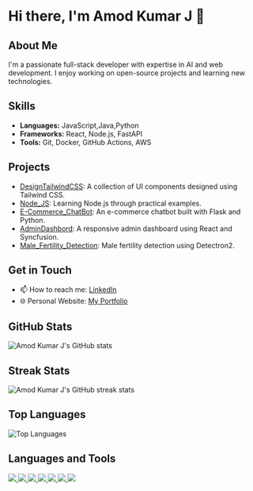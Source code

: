 # Hi there, I'm Amod Kumar J 👋

## About Me
I'm a passionate full-stack developer with expertise in AI and web development. I enjoy working on open-source projects and learning new technologies.

## Skills
- **Languages:** JavaScript,Java,Python
- **Frameworks:** React, Node.js, FastAPI
- **Tools:** Git, Docker, GitHub Actions, AWS

## Projects
- [DesignTailwindCSS](https://github.com/AmodKumarJ/DesignTailwindCSS): A collection of UI components designed using Tailwind CSS.
- [Node_JS](https://github.com/AmodKumarJ/Node_JS): Learning Node.js through practical examples.
- [E-Commerce_ChatBot](https://github.com/AmodKumarJ/E-Commerce_ChatBot): An e-commerce chatbot built with Flask and Python.
- [AdminDashbord](https://github.com/AmodKumarJ/AdminDashbord): A responsive admin dashboard using React and Syncfusion.
- [Male_Fertility_Detection](https://github.com/AmodKumarJ/Male_Fertility_Detection-Detectron2): Male fertility detection using Detectron2.

## Get in Touch
- 📫 How to reach me: [LinkedIn](www.linkedin.com/in/amod-kumar-j-34a716232)
- 🌐 Personal Website: [My Portfolio](https://amodkumarjportfolio.netlify.app/)

## GitHub Stats
![Amod Kumar J's GitHub stats](https://github-readme-stats.vercel.app/api?username=AmodKumarJ&show_icons=true&theme=dark)

## Streak Stats
![Amod Kumar J's GitHub streak stats](https://github-readme-streak-stats.herokuapp.com/?user=AmodKumarJ&theme=dark)

## Top Languages
![Top Languages](https://github-readme-stats.vercel.app/api/top-langs/?username=AmodKumarJ&layout=compact&theme=dark)

## Languages and Tools
<p align="left">
  <a href="https://www.python.org" target="_blank"> <img src="https://img.icons8.com/color/48/000000/python.png"/> </a>
  <a href="https://www.javascript.com" target="_blank"> <img src="https://img.icons8.com/color/48/000000/javascript.png"/> </a>
  <a href="https://www.php.net" target="_blank"> <img src="https://img.icons8.com/color/48/000000/php.png"/> </a>
  <a href="https://reactjs.org" target="_blank"> <img src="https://img.icons8.com/color/48/000000/react-native.png"/> </a>
  <a href="https://nodejs.org" target="_blank"> <img src="https://img.icons8.com/color/48/000000/nodejs.png"/> </a>
  <a href="https://www.java.com" target="_blank"> <img src="https://img.icons8.com/color/48/000000/java-coffee-cup-logo.png"/> </a>
  <a href="https://git-scm.com" target="_blank"> <img src="https://img.icons8.com/color/48/000000/git.png"/> </a>
</p>
